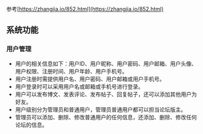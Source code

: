 参考[https://zhangjia.io/852.html](https://zhangjia.io/852.html)
## 系统功能
### 用户管理
-   用户的相关信息如下：用户ID、用户昵称、用户密码、用户邮箱、用户头像、用户权限、注册时间、用户年龄、用户手机号。
-   用户注册时需提供用户名、用户密码、用户邮箱或用户手机号。
-   用户登录时可以采用用户名或邮箱或手机号进行登录。
-   用户可以发布博文、发表评论、发布帖子、回复帖子，还可以添加其他用户为好友。
-   用户级别分为管理员和普通用户，管理员普通用户都可以担当论坛版主。
-   管理员可以添加、删除、修改普通用户的任何信息，还添加、删除、修改任何论坛的信息。


<!--stackedit_data:
eyJoaXN0b3J5IjpbLTkzMTQ2NTEzMSwzOTc2NDI3NTRdfQ==
-->